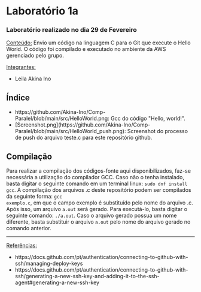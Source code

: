 <h1>Laboratório 1a</h1>

<h3>Laboratório realizado no dia 29 de Fevereiro</h3>

<ins>Conteúdo:</ins> Envio um código na linguagem C para o Git que execute o Hello World. O código foi compilado e executado no ambiente da AWS gerenciado pelo grupo.

<ins>Integrantes:</ins>
- Leila Akina Ino

<h2>Índice</h2>

<ul>
<li><img>https://github.com/Akina-Ino/Comp-Paralel/blob/main/src/HelloWorld.png</img>: Gcc do código "Hello, world!".</li>
<li><img>[Screenshot.png](https://github.com/Akina-Ino/Comp-Paralel/blob/main/src/HelloWorld_push.png)</img>: Screenshot do processo de push do arquivo teste.c para este repositório github.</li>
</ul>

<h2>Compilação</h2>

Para realizar a compilação dos códigos-fonte aqui disponibilizados, faz-se necessária a utilização do compilador GCC. Caso não o tenha instalado, basta digitar o seguinte comando em um terminal linux: <code>sudo dnf install gcc</code>. A compilação dos arquivos .c deste repositório podem ser compilados da seguinte forma: <code>gcc exemplo.c</code>, em que o campo exemplo é substituído pelo nome do arquivo .c. Após isso, um arquivo <code>a.out</code> será gerado. Para executá-lo, basta digitar o seguinte comando: <code>./a.out</code>. Caso o arquivo gerado possua um nome diferente, basta substituir o arquivo <code>a.out</code> pelo nome do arquivo gerado no comando anterior.

<hr>
<ins>Referências:</ins>
<ul>
<li>https://docs.github.com/pt/authentication/connecting-to-github-with-ssh/managing-deploy-keys</li>
<li>https://docs.github.com/pt/authentication/connecting-to-github-with-ssh/generating-a-new-ssh-key-and-adding-it-to-the-ssh-agent#generating-a-new-ssh-key</li>
</ul>
